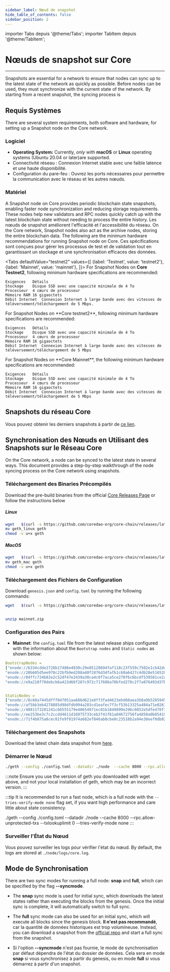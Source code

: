 ```yaml
---
sidebar_label: Nœud de snapshot
hide_table_of_contents: false
sidebar_position: 2
---
```


importer Tabs depuis '@theme/Tabs';
importer TabItem depuis '@theme/TabItem';

# Nœuds de snapshot sur Core

---

Snapshots are essential for a network to ensure that nodes can sync up to the latest state of the network as quickly as possible. Before nodes can be used, they must synchronize with the current state of the network. By starting from a recent snapshot, the syncing process is

## Requis Systèmes

There are several system requirements, both software and hardware, for setting up a Snapshot node on the Core network.

### Logiciel

- **Operating System:** Currently, _only_ with **macOS** or **Linux** operating systems (Ubuntu 20.04 or later)are supported.
- Connectivité réseau : Connexion Internet stable avec une faible latence et une haute disponibilité.
- Configuration du pare-feu : Ouvrez les ports nécessaires pour permettre la communication avec le réseau et les autres nœuds.

### Matériel

A Snapshot node on Core provides periodic blockchain state snapshots, enabling faster node synchronization and reducing storage requirements. These nodes help new validators and RPC nodes quickly catch up with the latest blockchain state without needing to process the entire history. Les nœuds de snapshot améliorent l'efficacité et l'accessibilité du réseau. On the Core network, Snapshot nodes also act as the archive nodes, storing the entire blockchain data. The following are the minimum hardware recommendations for running Snapshot node on Core. Ces spécifications sont conçues pour gérer les processus de test et de validation tout en garantissant un stockage et une synchronisation efficaces des données.

<Tabs
defaultValue="testnet2"
values={[
{label: 'Testnet', value: 'testnet2'},
{label: 'Mainnet', value: 'mainnet'},
]}> <TabItem value="testnet2">
For Snapshot Nodes on **Core Testnet2**, following minimum hardware specifications are recommended:

```
Exigences	Détails
Stockage	Disque SSD avec une capacité minimale de 4 To
Processeur	4 cœurs de processeur
Mémoire RAM	16 gigaoctets
Débit Internet	Connexion Internet à large bande avec des vitesses de téléversement/téléchargement de 5 Mbps.
```

  </TabItem>
  <TabItem value="testnet">
    For Snapshot Nodes on **Core testnet2**, following minimum hardware specifications are recommended:

```
Exigences	Détails
Stockage	Disque SSD avec une capacité minimale de 4 To
Processeur	4 cœurs de processeur
Mémoire RAM	16 gigaoctets
Débit Internet	Connexion Internet à large bande avec des vitesses de téléversement/téléchargement de 5 Mbps
```

  </TabItem>
  <TabItem value="mainnet">
    For Snapshot Nodes on **Core Mainnet**, the following minimum hardware specifications are recommended:

```
Exigences	Détails
Stockage	Disque SSD avec une capacité minimale de 4 To
Processeur	4 cœurs de processeur
Mémoire RAM	16 gigaoctets
Débit Internet	Connexion Internet à large bande avec des vitesses de téléversement/téléchargement de 5 Mbps
```

  </TabItem>
</Tabs>

## Snapshots du réseau Core

Vous pouvez obtenir les derniers snapshots à partir de [ce lien](https://github.com/coredao-org/core-snapshots).

## Synchronisation des Nœuds en Utilisant des Snapshots sur le Réseau Core

On the Core network, a node can be synced to the latest state in several ways. This document provides a step-by-step walkthrough of the node syncing process on the Core network using snapshots.

### Téléchargement des Binaries Précompilés

Download the pre-build binaries from the official [Core Releases Page](https://github.com/coredao-org/core-chain/releases/latest) or follow the instructions below

##### Linux

```bash
wget   $(curl -s https://github.com/coredao-org/core-chain/releases/latest |grep browser_ |grep geth_linux |cut -d\" -f4)
mv geth_linux geth
chmod -v u+x geth
```

##### MacOS

```bash
wget   $(curl -s https://github.com/coredao-org/core-chain/releases/latest |grep browser_ |grep geth_mac |cut -d\" -f4)
mv geth_mac geth
chmod -v u+x geth
```

### Téléchargement des Fichiers de Configuration

Download `genesis.json` and `config.toml` by running the following commands:

```bash
wget   $(curl -s https://github.com/coredao-org/core-chain/releases/latest |grep browser_ |grep mainnet |cut -d\" -f4)


unzip mainnet.zip
```

### Configuration des Pairs

- **Mainnet**: the `config.toml` file from the latest release ships configured with the information about the `Bootstrap nodes` and `Static nodes` as shown below:

```yaml
BootstrapNodes =
["enode://6334cdde2728b17486e4930c29e85128694faf118c23f559c7502e1cb42dd90a54f785c80c6a493d7d6f5ed23f3c9cf75e0392b024e45f7eadc81a84544a45ff@seed4.coredao.org:0?discport=35022",
"enode://20b605d5ee978c22bfb9ed208a40f2876d3dfafb1c60a6427c4db28e516520ee610cbc2a1c0ee05dd08578a041dc9070d92cf888422ed0869d0666b5103292b4@seed2.coredao.org:0?discport=35022",
"enode://04ffc724b82e2c52df47e2439a30ca4c0f7aca5ce270f6c6bcdf539581ce2ae4965afd5c5fe19106cd528ed6f379c68687a41310054ee751a73880b2c73e85d8@seed3.coredao.org:0?discport=35022",
"enode://e9a218f70debcb6a423d68f287c972c717606a70bfed278c2f7a876493d37bc535b05127abddeeca21941fc61497a6ca13387466c75a070050862ca6da11b0ca@seed1.coredao.org:0?discport=35022"]


StaticNodes =
["enode://8c60a7445dfff047051aa686d621e8ff3fad4623ebd60aea3b8a9b5285945ff0bb05540cc215bcb0ae3fb07b6c368605ddeebeb23b282ffb2ae777d8a73155ec@18.230.84.232:35021",
"enode://af5bb3eb4278885d98dfdb994a283cd1eafec7f3cf53b13325a484a71e02613a2d724314a2d5bf2ea3b33adb0d1ad7d1c5b9e23c8d2959453a55bde5f02c762f@35.72.191.164:35021",
"enode://40811f3281241c68555179e40654971ec01b1849899e296c0852e5dfed70f3d17f776e90dced50e94cc71699e2b010eec58047ce91d07fa7a3520220cf3ce22b@13.39.140.139:35021",
"enode://ee253be3c7c2ccdd4611d16975733ceb2f41f61a04672756fa4850a0b85419ca5e07ceb5a6f1ac43318b136c8995b9160e6de0c6b4bc2c9325797c11275888e6@18.221.135.3:35021",
"enode://71f4b875a8cec01fe9f01974a682ef846ab8cbe0c23518b2a94e38eef0db829488502122b19c94d595521364bc4550639b58c0332d3942447dfd65707fc80bc0@13.214.98.126:35021"]
```

### Téléchargement des Snapshots

Download the latest chain data snapshot from [here](https://github.com/coredao-org/core-snapshots).

### Démarrer le Nœud

```bash
./geth --config ./config.toml --datadir ./node  --cache 8000 --rpc.allow-unprotected-txs --txlookuplimit 0
```

:::note
Ensure you use the version of geth you downloaded with wget above, and not your local installation of geth, which may be an incorrect version.
:::

:::tip
It is recommended to run a fast node, which is a full node with the `--tries-verify-mode none` flag set, if you want high performance and care little about state consistency.

./geth --config ./config.toml --datadir ./node  --cache 8000 --rpc.allow-unprotected-txs --txlookuplimit 0 --tries-verify-mode none
:::

### Surveiller l'État du Nœud

Vous pouvez surveiller les logs pour vérifier l'état du nœud. By default, the logs are stored at `./node/logs/core.log`.

## Mode de Synchronisation

There are two sync modes for running a full node: **snap** and **full**, which can be specified by the flag **--syncmode**.

- The **snap** sync mode is used for initial sync, which downloads the latest states rather than executing the blocks from the genesis. Once the initial sync is complete, it will automatically switch to full sync.

- The **full** sync mode can also be used for an initial sync, which will execute all blocks since the genesis block. **Il n'est pas recommandé**, car la quantité de données historiques est trop volumineuse. Instead, you can download a snapshot from the [official repo](https://github.com/coredao-org/core-snapshots) and start a full sync from the snapshot.

- Si l'option **--syncmode** n'est pas fournie, le mode de synchronisation par défaut dépendra de l'état du dossier de données. Cela sera en mode **snap** si vous synchronisez à partir du genesis, ou en mode **full** si vous démarrez à partir d'un snapshot.